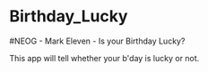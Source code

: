 # Birthday_Lucky

#NEOG - Mark Eleven -  Is your Birthday Lucky?

 This app will tell whether your b'day is lucky or not.
